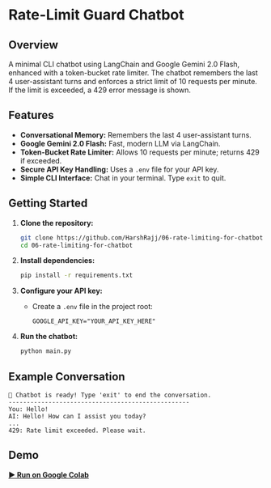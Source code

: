 # Rate-Limit Guard Chatbot

## Overview

A minimal CLI chatbot using LangChain and Google Gemini 2.0 Flash, enhanced with a token-bucket rate limiter. The chatbot remembers the last 4 user-assistant turns and enforces a strict limit of 10 requests per minute. If the limit is exceeded, a 429 error message is shown.

## Features
- **Conversational Memory:** Remembers the last 4 user-assistant turns.
- **Google Gemini 2.0 Flash:** Fast, modern LLM via LangChain.
- **Token-Bucket Rate Limiter:** Allows 10 requests per minute; returns 429 if exceeded.
- **Secure API Key Handling:** Uses a `.env` file for your API key.
- **Simple CLI Interface:** Chat in your terminal. Type `exit` to quit.

## Getting Started

1. **Clone the repository:**
    ```bash
    git clone https://github.com/HarshRajj/06-rate-limiting-for-chatbot.git
    cd 06-rate-limiting-for-chatbot
    ```

2. **Install dependencies:**
    ```bash
    pip install -r requirements.txt
    ```

3. **Configure your API key:**
    - Create a `.env` file in the project root:
      ```
      GOOGLE_API_KEY="YOUR_API_KEY_HERE"
      ```

4. **Run the chatbot:**
    ```bash
    python main.py
    ```

## Example Conversation
```
🤖 Chatbot is ready! Type 'exit' to end the conversation.
--------------------------------------------------
You: Hello!
AI: Hello! How can I assist you today?
...
429: Rate limit exceeded. Please wait.
```

## Demo

[**▶️ Run on Google Colab**](https://colab.research.google.com/drive/18okoV1fLmH5hFx4iDjG_1rmkWYLeFtaB?usp=sharing) 
